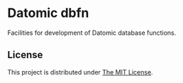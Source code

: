 # Datomic dbfn

Facilities for development of Datomic database functions.

## License

This project is distributed under
[The MIT License](https://github.com/mszajna/datomic.dbfn/blob/master/LICENSE).

